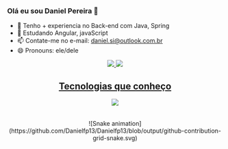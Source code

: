### Olá eu sou Daniel Pereira 👋

- 🔭 Tenho + experiencia no Back-end com Java, Spring
- 🌱 Estudando Angular, javaScript
- 📫 Contate-me no e-mail: daniel.si@outlook.com.br
- 😄 Pronouns: ele/dele

<div align="center">
  <a href="https://github.com/Danielfp13">
  <img height="180em" src="https://github-readme-stats.vercel.app/api?username=danielfp13&show_icons=true&theme=codeSTACKr&hide_border=true&include_all_commits=true&count_private=true" />
  <img height="180em" src="https://github-readme-stats.vercel.app/api/top-langs/?username=danielfp13&layout=compact&langs_count=20&theme=codeSTACKr" />
</div>
   
<h2 align="center"> Tecnologias que conheço </h2>
<p align="center">
  <a href="https://skillicons.dev">
    <img src="https://skillicons.dev/icons?i=java,spring,angular,ts,js,css,html,postgres,mysql,git,github,docker" />
  </a>
</p>
  
  ##

<div align="center"> 
  ![Snake animation](https://github.com/Danielfp13/Danielfp13/blob/output/github-contribution-grid-snake.svg)
</div>
